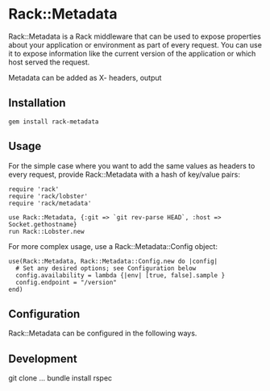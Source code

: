# Rack::Metadata

Rack::Metadata is a Rack middleware that can be used to expose properties about your application or environment as part of every request. You can use it to expose information like the current version of the application or which host served the request.

Metadata can be added as X- headers, output

## Installation

```
gem install rack-metadata
```

## Usage

For the simple case where you want to add the same values as headers to every request, provide Rack::Metadata with a hash of key/value pairs:

```
require 'rack'
require 'rack/lobster'
require 'rack/metadata'

use Rack::Metadata, {:git => `git rev-parse HEAD`, :host => Socket.gethostname}
run Rack::Lobster.new
```

For more complex usage, use a Rack::Metadata::Config object:

```
use(Rack::Metadata, Rack::Metadata::Config.new do |config|
  # Set any desired options; see Configuration below
  config.availability = lambda {|env| [true, false].sample }
  config.endpoint = "/version"
end)
```

## Configuration

Rack::Metadata can be configured in the following ways.

## Development

git clone ...
bundle install
rspec